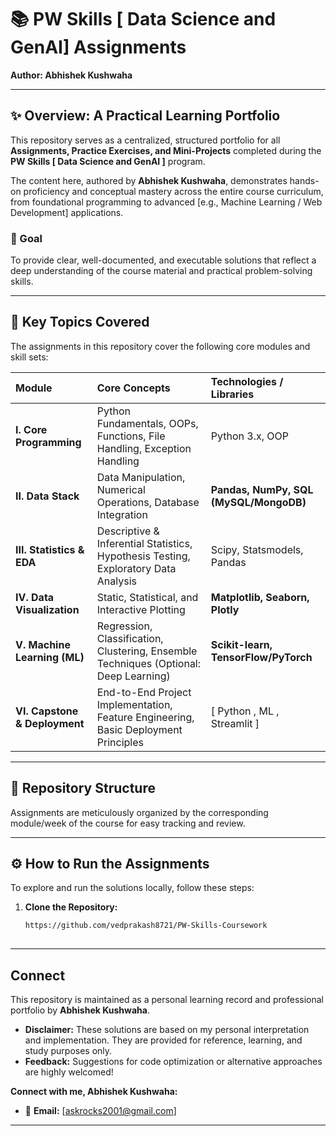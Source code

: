 # 📚 PW Skills [ Data Science and GenAI] Assignments

**Author: Abhishek Kushwaha**

---

## ✨ Overview: A Practical Learning Portfolio

This repository serves as a centralized, structured portfolio for all **Assignments, Practice Exercises, and Mini-Projects** completed during the **PW Skills [ Data Science and GenAI ]** program.

The content here, authored by **Abhishek Kushwaha**, demonstrates hands-on proficiency and conceptual mastery across the entire course curriculum, from foundational programming to advanced [e.g., Machine Learning / Web Development] applications.

### 🎯 Goal
To provide clear, well-documented, and executable solutions that reflect a deep understanding of the course material and practical problem-solving skills.

---

## 🚀 Key Topics Covered

The assignments in this repository cover the following core modules and skill sets:

| Module | Core Concepts | Technologies / Libraries |
| :--- | :--- | :--- |
| **I. Core Programming** | Python Fundamentals, OOPs, Functions, File Handling, Exception Handling | Python 3.x, OOP |
| **II. Data Stack** | Data Manipulation, Numerical Operations, Database Integration | **Pandas, NumPy, SQL (MySQL/MongoDB)** |
| **III. Statistics & EDA** | Descriptive & Inferential Statistics, Hypothesis Testing, Exploratory Data Analysis | Scipy, Statsmodels, Pandas |
| **IV. Data Visualization** | Static, Statistical, and Interactive Plotting | **Matplotlib, Seaborn, Plotly** |
| **V. Machine Learning (ML)** | Regression, Classification, Clustering, Ensemble Techniques (Optional: Deep Learning) | **Scikit-learn, TensorFlow/PyTorch** |
| **VI. Capstone & Deployment** | End-to-End Project Implementation, Feature Engineering, Basic Deployment Principles | [ Python , ML , Streamlit ] |

---

## 📂 Repository Structure

Assignments are meticulously organized by the corresponding module/week of the course for easy tracking and review.

---

## ⚙️ How to Run the Assignments

To explore and run the solutions locally, follow these steps:

1.  **Clone the Repository:**
    ```bash
    https://github.com/vedprakash8721/PW-Skills-Coursework
   
    ```
---


##  Connect 

This repository is maintained as a personal learning record and professional portfolio by **Abhishek Kushwaha**.

* **Disclaimer:** These solutions are based on my personal interpretation and implementation. They are provided for reference, learning, and study purposes only.
* **Feedback:** Suggestions for code optimization or alternative approaches are highly welcomed!

**Connect with me, Abhishek Kushwaha:**
* 📧 **Email:** [askrocks2001@gmail.com]

---
